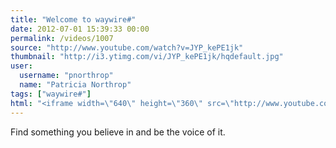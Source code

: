 ```yaml
---
title: "Welcome to waywire#"
date: 2012-07-01 15:39:33 00:00
permalink: /videos/1007
source: "http://www.youtube.com/watch?v=JYP_kePE1jk"
thumbnail: "http://i3.ytimg.com/vi/JYP_kePE1jk/hqdefault.jpg"
user:
  username: "pnorthrop"
  name: "Patricia Northrop"
tags: ["waywire#"]
html: "<iframe width=\"640\" height=\"360\" src=\"http://www.youtube.com/embed/JYP_kePE1jk?wmode=transparent&fs=1&feature=oembed\" frameborder=\"0\" allowfullscreen></iframe>"
---
```


Find something you believe in and be the voice of it.